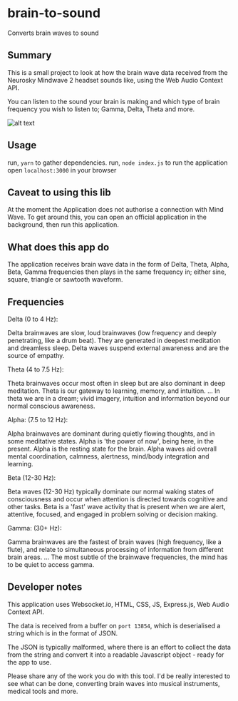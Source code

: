 # brain-to-sound

Converts brain waves to sound

## Summary

This is a small project to look at how the brain wave data received from
the Neurosky Mindwave 2 headset sounds like, using the Web Audio Context API.

You can listen to the sound your brain is making and which type of brain frequency you wish to listen to; Gamma, Delta, Theta and more.

![alt text](https://github.com/nicktaras/brain-to-sound/blob/master/demo.png?raw=true)


## Usage

run, `yarn` to gather dependencies.
run, `node index.js` to run the application
open `localhost:3000` in your browser

## Caveat to using this lib

At the moment the Application does not authorise a connection with Mind Wave.
To get around this, you can open an official application in the background,
then run this application.

## What does this app do

The application receives brain wave data in the form of Delta, Theta, Alpha, Beta, Gamma frequencies then plays in the same frequency in; either sine, square, triangle or sawtooth waveform.

## Frequencies

Delta (0 to 4 Hz):

Delta brainwaves are slow, loud brainwaves (low frequency and deeply penetrating, like a drum beat). They are generated in deepest meditation and dreamless sleep. Delta waves suspend external awareness and are the source of empathy.

Theta (4 to 7.5 Hz):

Theta brainwaves occur most often in sleep but are also dominant in deep meditation. Theta is our gateway to learning, memory, and intuition. ... In theta we are in a dream; vivid imagery, intuition and information beyond our normal conscious awareness.

Alpha: (7.5 to 12 Hz):

Alpha brainwaves are dominant during quietly flowing thoughts, and in some meditative states. Alpha is 'the power of now', being here, in the present. Alpha is the resting state for the brain. Alpha waves aid overall mental coordination, calmness, alertness, mind/body integration and learning.

Beta (12-30 Hz):

Beta waves (12-30 Hz) typically dominate our normal waking states of consciousness and occur when attention is directed towards cognitive and other tasks. Beta is a 'fast' wave activity that is present when we are alert, attentive, focused, and engaged in problem solving or decision making.

Gamma: (30+ Hz):

Gamma brainwaves are the fastest of brain waves (high frequency, like a flute), and relate to simultaneous processing of information from different brain areas. ... The most subtle of the brainwave frequencies, the mind has to be quiet to access gamma.

## Developer notes

This application uses Websocket.io, HTML, CSS, JS, Express.js, Web Audio Context API.

The data is received from a buffer on `port 13854`, which is deserialised a string which is in the format of JSON.

The JSON is typically malformed, where there is an effort to collect the data from the string and convert it into a readable Javascript object - ready for the app to use.

Please share any of the work you do with this tool. I'd be really interested to see what can be done, converting brain waves into musical instruments, medical tools and more.
